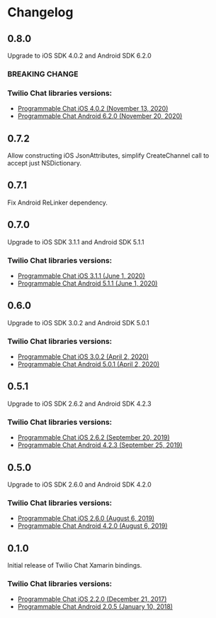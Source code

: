 # Changelog

## 0.8.0

Upgrade to iOS SDK 4.0.2 and Android SDK 6.2.0

### BREAKING CHANGE

### Twilio Chat libraries versions:

- [Programmable Chat iOS 4.0.2 (November 13, 2020)](https://www.twilio.com/docs/chat/ios/changelog#programmable-chat-ios-402-november-13-2020)
- [Programmable Chat Android 6.2.0 (November 20, 2020)](https://www.twilio.com/docs/chat/android/changelog#programmable-chat-android-620-nov-20-2020)

## 0.7.2

Allow constructing iOS JsonAttributes, simplify CreateChannel call to accept just NSDictionary.

## 0.7.1

Fix Android ReLinker dependency.

## 0.7.0

Upgrade to iOS SDK 3.1.1 and Android SDK 5.1.1

### Twilio Chat libraries versions:

- [Programmable Chat iOS 3.1.1 (June 1, 2020)](https://www.twilio.com/docs/chat/ios/changelog#programmable-chat-ios-311-june-1-2020)
- [Programmable Chat Android 5.1.1 (June 1, 2020)](https://www.twilio.com/docs/chat/android/changelog#programmable-chat-android-511-jun-1-2020)

## 0.6.0

Upgrade to iOS SDK 3.0.2 and Android SDK 5.0.1

### Twilio Chat libraries versions:

- [Programmable Chat iOS 3.0.2 (April 2, 2020)](https://www.twilio.com/docs/chat/ios/changelog#programmable-chat-ios-302-april-2-2020)
- [Programmable Chat Android 5.0.1 (April 2, 2020)](https://www.twilio.com/docs/chat/android/changelog#programmable-chat-android-501-apr-2-2020)

## 0.5.1

Upgrade to iOS SDK 2.6.2 and Android SDK 4.2.3

### Twilio Chat libraries versions:

- [Programmable Chat iOS 2.6.2 (September 20, 2019)](https://www.twilio.com/docs/chat/ios/changelog#programmable-chat-ios-262-september-20-2019)
- [Programmable Chat Android 4.2.3 (September 25, 2019)](https://www.twilio.com/docs/chat/android/changelog#programmable-chat-android-423-sep-25-2019)

## 0.5.0

Upgrade to iOS SDK 2.6.0 and Android SDK 4.2.0

### Twilio Chat libraries versions:

- [Programmable Chat iOS 2.6.0 (August 6, 2019)](https://www.twilio.com/docs/chat/ios/changelog#programmable-chat-ios-260-august-6-2019)
- [Programmable Chat Android 4.2.0 (August 6, 2019)](https://www.twilio.com/docs/chat/android/changelog#programmable-chat-android-420-aug-6-2019)

## 0.1.0

Initial release of Twilio Chat Xamarin bindings.

### Twilio Chat libraries versions:

- [Programmable Chat iOS 2.2.0 (December 21, 2017)](https://www.twilio.com/docs/api/chat/changelogs/ios#programmable-chat-ios-220-december-21-2017)
- [Programmable Chat Android 2.0.5 (January 10, 2018)](https://www.twilio.com/docs/api/chat/changelogs/android#programmable-chat-android-205-january-10-2018)
